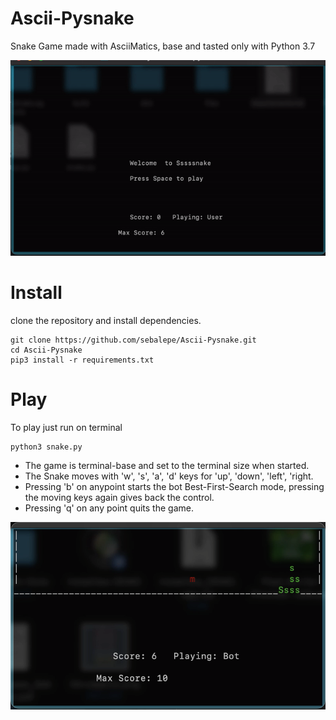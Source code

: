 # Ascii-Pysnake
Snake Game made with AsciiMatics, base and tasted only with Python 3.7

![my gif](https://github.com/sebalepe/Ascii-Pysnake/blob/main/files/assets/bot_game.gif)

# Install
clone the repository and install dependencies.
```
git clone https://github.com/sebalepe/Ascii-Pysnake.git
cd Ascii-Pysnake
pip3 install -r requirements.txt
```
# Play
To play just run on terminal
```
python3 snake.py
```

- The game is terminal-base and set to the terminal size when started. 
- The Snake moves with 'w', 's', 'a', 'd' keys for 'up', 'down', 'left', 'right. 
- Pressing 'b' on anypoint starts the bot Best-First-Search mode, pressing the moving keys again gives back the control.
- Pressing 'q' on any point quits the game.


![](https://github.com/sebalepe/Ascii-Pysnake/blob/main/files/assets/mini.png)
